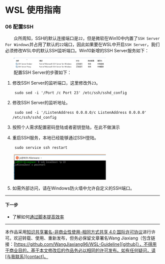 # WSL 使用指南

### 06 配置SSH

&emsp;&emsp;众所周知，SSH的默认连接端口是`22`，但是微软在Win10中内置了`SSH Server For Windows`并占用了默认的`22`端口，因此如果要在WSL中开启`SSH Server`，我们必须修改WSL中的默认SSH监听端口。Win10新增的SSH Server服务如下：

&emsp;&emsp;<img width="300" src="../images/06-配置SSH/ssh-server-for-windows.png">    
&emsp;&emsp;配置SSH Server的步骤如下：

1. 修改SSH Server的监听端口，这里修改外`23`。

        sudo sed -i '/Port /c Port 23' /etc/ssh/sshd_config

2. 修改SSH Server的监听地址。

        sudo sed -i '/ListenAddress 0.0.0.0/c ListenAddress 0.0.0.0' /etc/ssh/sshd_config

3. 按照个人需求配置密码登陆或者密钥登陆，在此不做演示

4. 重启SSH服务，本地已经能够通过SSH登陆。

        sudo service ssh restart

&emsp;&emsp;<img width="300" src="../images/06-配置SSH/ssh.png">   


5. 如需外部访问，请在Windows防火墙中允许自定义的SSH端口。


---
#### 下一步

* 了解如何[通过脚本提高效率](07-通过脚本提高效率.md)


---
本作品采用[知识共享署名-非商业性使用-相同方式共享 4.0 国际许可协议][privacy]进行许可。欢迎转载、使用、重新发布，但务必保留文章署名Wang Jiaxiang（包含链接：[https://github.com/WangJiaxiang96/WSL-Guideline][github]），不得用于商业目的，基于本文修改后的作品务必以相同的许可发布。如有任何疑问，请[与我联系][contact]。 

[privacy]:https://creativecommons.org/licenses/by-nc-sa/4.0/
[github]:https://github.com/WangJiaxiang96/WSL-Guideline
[contact]:mailto:iwangjiaxiang@outlook.com
